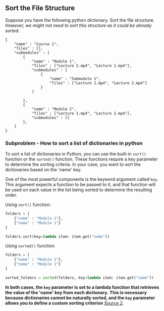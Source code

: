 
## Sort the File Structure

Suppose you have the following python dictionary. Sort the file structure. *However, we might not need to sort this structure as it could be already sorted.*

```
{
	"name" : "Course 1",
	"files" : [],
	"submodules" : [
		{
			"name" : "Module 1",
			"files" : ["Lecture 2.mp4", "Lecture 1.mp4"],
			"submodules" : [
				{
					"name" : "Submodule 1",
					"files" : ["Lecture 1.mp4", "Lecture 2.mp4"]
				}
			]
			
		}, 
		{
			"name" : "Module 2",
			"files" : ["Lecture 1.mp4", "Lecture 2.mp4"],
			"submodules" : []
		},
	]
}
```

### Subproblem - How to sort a list of dictionaries in python

To sort a list of dictionaries in Python, you can use the built-in `sort()` function or the `sorted()` function. These functions require a key parameter to determine the sorting criteria. In your case, you want to sort the dictionaries based on the 'name' key. 

One of the most powerful components is the keyword argument called `key`. This argument expects a function to be passed to it, and that function will be used on each value in the list being sorted to determine the resulting order.

Using `sort()` function:

```python
folders = [
	{"name" : "Module 2"},
	{"name" : "Module 1"}
]

folders.sort(key=lambda item: item.get("name"))
```

Using `sorted()` function:

```python
folders = [
	{"name" : "Module 2"},
	{"name" : "Module 1"}
]

sorted_folders = sorted(folders, key=lambda item: item.get("name"))
```

**In both cases, the `key` parameter is set to a lambda function that retrieves the value of the 'name' key from each dictionary.** **This is necessary because dictionaries cannot be naturally sorted, and the `key` parameter allows you to define a custom sorting criterion** [Source 2](https://therenegadecoder.com/code/how-to-sort-a-list-of-dictionaries-in-python/).







